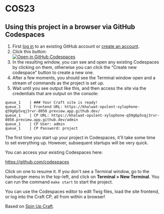 # COS23

## Using this project in a browser via GitHub Codespaces

1. First [log in](https://github.com/login) to an existing GitHub account or [create an account](https://github.com/signup).
2. Click this button:  
[![Open in GitHub Codespaces](https://github.com/codespaces/badge.svg)](https://codespaces.new/bencroker/cos23?quickstart=1)
3. In the resulting window, you can see and open any existing Codespaces by clicking on them, otherwise you can click the “Create new codespace” button to create a new one.
4. After a few moments, you should see the Terminal window open and a stream of commands as the project is set up.
3. Wait until you see output like this, and then access the site via the credentials that are output on the console:

```
queue_1    | ### Your Craft site is ready!
queue_1    | Frontend URL: https://khalwat-opulent-xylophone-q59g6p5vqj3rvr-8050.preview.app.github.dev/
queue_1    | CP URL: https://khalwat-opulent-xylophone-q59g6p5vqj3rvr-8050.preview.app.github.dev/admin
queue_1    | CP User: admin
queue_1    | CP Password: project
```

The first time you start up your project in Codespaces, it'll take some time to set everything up. However, subsequent startups will be very quick.

You can access your existing Codespaces here:

https://github.com/codespaces

Click on one to resume it. If you don't see a Terminal window, go to the hamburger  menu in the top-left, and click on **Terminal > New Terminal**. You can run the command `make start` to start the project. 

You can use the Codespaces editor to edit Twig files, load the site frontend, or log into the Craft CP, all from within a browser!

Based on [Spin Up Craft](https://github.com/nystudio107/spin-up-craft]).
